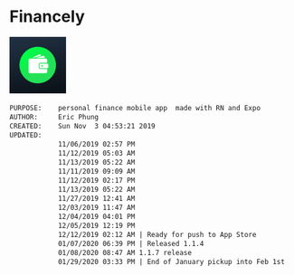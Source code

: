 # Financely #
<img src="assets/icon.png" alt="512x512 App Icon" width="100" />

    PURPOSE:    personal finance mobile app  made with RN and Expo
    AUTHOR:     Eric Phung
    CREATED:    Sun Nov  3 04:53:21 2019
    UPDATED:
                11/06/2019 02:57 PM
                11/12/2019 05:03 AM
                11/13/2019 05:22 AM
                11/11/2019 09:09 AM
                11/12/2019 02:17 PM
                11/13/2019 05:22 AM
                11/27/2019 12:41 AM
                12/03/2019 11:47 AM
                12/04/2019 04:01 PM
                12/05/2019 12:19 PM
                12/12/2019 02:12 AM | Ready for push to App Store
                01/07/2020 06:39 PM | Released 1.1.4
                01/08/2020 08:47 AM 1.1.7 release
                01/29/2020 03:33 PM | End of January pickup into Feb 1st
                



